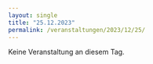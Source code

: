 ```yaml
---
layout: single
title: "25.12.2023"
permalink: /veranstaltungen/2023/12/25/
---
```


Keine Veranstaltung an diesem Tag.
